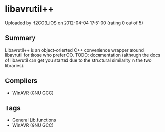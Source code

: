# libavrutil++

Uploaded by H2CO3_iOS on 2012-04-04 17:51:00 (rating 0 out of 5)

## Summary

Libavrutil++ is an object-oriented C++ convenience wrapper around libavrutil for those who prefer OO. TODO: documentation (although the docs of libavrutil can get you started due to the structural similarity in the two libraries).

## Compilers

- WinAVR (GNU GCC)

## Tags

- General Lib.functions
- WinAVR (GNU GCC)
